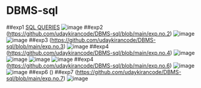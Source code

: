 # DBMS-sql
##exp1
[SQL QUERIES](https://github.com/udaykirancode/DBMS-sql/blob/main/exp.no.1)
![image](https://user-images.githubusercontent.com/113407411/191207117-207ad8d3-9284-40e6-938d-94fafeef713a.png)
##exp2
(https://github.com/udaykirancode/DBMS-sql/blob/main/exp.no.2)
![image](https://user-images.githubusercontent.com/113407411/191215678-d4f7e92d-fe88-4747-82eb-9980d98ae084.png)
![image](https://user-images.githubusercontent.com/113407411/191215741-e149c574-83f6-4598-8237-8c6e21a40431.png)
##exp3
(https://github.com/udaykirancode/DBMS-sql/blob/main/exp.no.3)
![image](https://user-images.githubusercontent.com/113407411/191215923-c05d887d-f960-4e15-a14b-91ab443f4379.png)
##exp4
(https://github.com/udaykirancode/DBMS-sql/blob/main/exp.no.4)
![image](https://user-images.githubusercontent.com/113407411/191282181-121c7ffb-2db1-47a7-914e-26e51a0e2ce9.png)
![image](https://user-images.githubusercontent.com/113407411/191282346-3aff18f8-2bc1-4dc0-962d-acbed4f0141f.png)
![image](https://user-images.githubusercontent.com/113407411/191282403-2268d551-b970-4140-9c2d-d271c2b9ba90.png)
![image](https://user-images.githubusercontent.com/113407411/191290959-d4c1109b-1bf0-497d-9502-79dbc4a43fcf.png)
##exp4
(https://github.com/udaykirancode/DBMS-sql/blob/main/exp.no.6)
![image](https://user-images.githubusercontent.com/113407411/191301759-509e0dd1-7fb1-4264-b01b-29bbbf28eda1.png)
![image](https://user-images.githubusercontent.com/113407411/191302009-8c8ec8e8-3a68-4047-b8b2-46e31ff31f65.png)
##exp6
()
##exp7
(https://github.com/udaykirancode/DBMS-sql/blob/main/exp.no.7)
![image](https://user-images.githubusercontent.com/113407411/191306380-f00189a0-b56f-4fd7-b84f-1e6fa1ea88a8.png)
